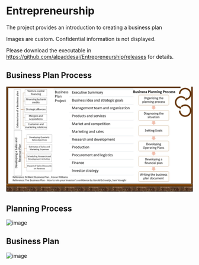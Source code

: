 # Entrepreneurship 

The project provides an introduction to creating a business plan

Images are custom. Confidential information is not displayed.

Please download the executable in https://github.com/alpaddesai/Entrepreneurship/releases for details.

## Business Plan Process
![image](BusinessPlanProcess.jpg)

## Planning Process
![image](BusinessPlanningProcess.jpg)

## Business Plan 
![image](BusinessPlan.jpg)
